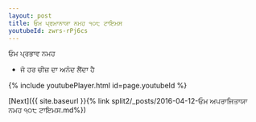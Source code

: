 ```yaml
---
layout: post
title: ਓਮ ਪ੍ਰਮਾਨਾਯਾ ਨਮਹ ੧੦੮ ਟਾਇਮਸ
youtubeId: zwrs-rPj6cs
---
```

 
 
 ਓਮ ਪ੍ਰਭਾਵ ਨਮਹ  
 
 -  ਜੋ ਹਰ ਚੀਜ਼ ਦਾ ਅਨੰਦ ਲੈਂਦਾ ਹੈ 
 
  
 
  
 
 
 
 
 
 


{% include youtubePlayer.html id=page.youtubeId %}
 
[Next]({{ site.baseurl }}{% link  split2/_posts/2016-04-12-ਓਮ ਅਪਰਾਜਿਤਾਯਾ ਨਮਹ ੧੦੮ ਟਾਇਮਸ.md%})
 
